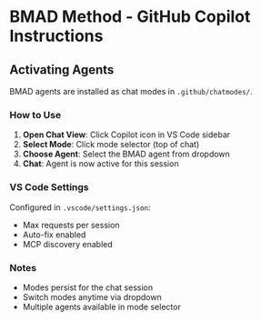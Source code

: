 # BMAD Method - GitHub Copilot Instructions

## Activating Agents

BMAD agents are installed as chat modes in `.github/chatmodes/`.

### How to Use

1. **Open Chat View**: Click Copilot icon in VS Code sidebar
2. **Select Mode**: Click mode selector (top of chat)
3. **Choose Agent**: Select the BMAD agent from dropdown
4. **Chat**: Agent is now active for this session

### VS Code Settings

Configured in `.vscode/settings.json`:

- Max requests per session
- Auto-fix enabled
- MCP discovery enabled

### Notes

- Modes persist for the chat session
- Switch modes anytime via dropdown
- Multiple agents available in mode selector
